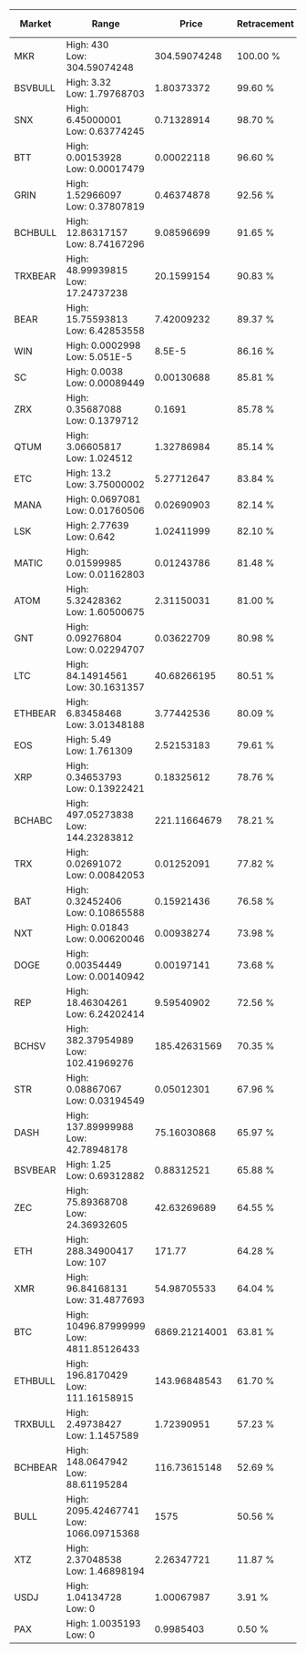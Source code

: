 | Market | Range | Price| Retracement | Doubles to 50% |
| --- | --- | --- | --- | --- |
| MKR | High: 430<br />Low: 304.59074248 | 304.59074248 | 100.00 % | 1.21 |
| BSVBULL | High: 3.32<br />Low: 1.79768703 | 1.80373372 | 99.60 % | 1.42 |
| SNX | High: 6.45000001<br />Low: 0.63774245 | 0.71328914 | 98.70 % | 4.97 |
| BTT | High: 0.00153928<br />Low: 0.00017479 | 0.00022118 | 96.60 % | 3.87 |
| GRIN | High: 1.52966097<br />Low: 0.37807819 | 0.46374878 | 92.56 % | 2.06 |
| BCHBULL | High: 12.86317157<br />Low: 8.74167296 | 9.08596699 | 91.65 % | 1.19 |
| TRXBEAR | High: 48.99939815<br />Low: 17.24737238 | 20.1599154 | 90.83 % | 1.64 |
| BEAR | High: 15.75593813<br />Low: 6.42853558 | 7.42009232 | 89.37 % | 1.49 |
| WIN | High: 0.0002998<br />Low: 5.051E-5 | 8.5E-5 | 86.16 % | 2.06 |
| SC | High: 0.0038<br />Low: 0.00089449 | 0.00130688 | 85.81 % | 1.80 |
| ZRX | High: 0.35687088<br />Low: 0.1379712 | 0.1691 | 85.78 % | 1.46 |
| QTUM | High: 3.06605817<br />Low: 1.024512 | 1.32786984 | 85.14 % | 1.54 |
| ETC | High: 13.2<br />Low: 3.75000002 | 5.27712647 | 83.84 % | 1.61 |
| MANA | High: 0.0697081<br />Low: 0.01760506 | 0.02690903 | 82.14 % | 1.62 |
| LSK | High: 2.77639<br />Low: 0.642 | 1.02411999 | 82.10 % | 1.67 |
| MATIC | High: 0.01599985<br />Low: 0.01162803 | 0.01243786 | 81.48 % | 1.11 |
| ATOM | High: 5.32428362<br />Low: 1.60500675 | 2.31150031 | 81.00 % | 1.50 |
| GNT | High: 0.09276804<br />Low: 0.02294707 | 0.03622709 | 80.98 % | 1.60 |
| LTC | High: 84.14914561<br />Low: 30.1631357 | 40.68266195 | 80.51 % | 1.40 |
| ETHBEAR | High: 6.83458468<br />Low: 3.01348188 | 3.77442536 | 80.09 % | 1.30 |
| EOS | High: 5.49<br />Low: 1.761309 | 2.52153183 | 79.61 % | 1.44 |
| XRP | High: 0.34653793<br />Low: 0.13922421 | 0.18325612 | 78.76 % | 1.33 |
| BCHABC | High: 497.05273838<br />Low: 144.23283812 | 221.11664679 | 78.21 % | 1.45 |
| TRX | High: 0.02691072<br />Low: 0.00842053 | 0.01252091 | 77.82 % | 1.41 |
| BAT | High: 0.32452406<br />Low: 0.10865588 | 0.15921436 | 76.58 % | 1.36 |
| NXT | High: 0.01843<br />Low: 0.00620046 | 0.00938274 | 73.98 % | 1.31 |
| DOGE | High: 0.00354449<br />Low: 0.00140942 | 0.00197141 | 73.68 % | 1.26 |
| REP | High: 18.46304261<br />Low: 6.24202414 | 9.59540902 | 72.56 % | 1.29 |
| BCHSV | High: 382.37954989<br />Low: 102.41969276 | 185.42631569 | 70.35 % | 1.31 |
| STR | High: 0.08867067<br />Low: 0.03194549 | 0.05012301 | 67.96 % | 1.20 |
| DASH | High: 137.89999988<br />Low: 42.78948178 | 75.16030868 | 65.97 % | 1.20 |
| BSVBEAR | High: 1.25<br />Low: 0.69312882 | 0.88312521 | 65.88 % | 1.10 |
| ZEC | High: 75.89368708<br />Low: 24.36932605 | 42.63269689 | 64.55 % | 1.18 |
| ETH | High: 288.34900417<br />Low: 107 | 171.77 | 64.28 % | 1.15 |
| XMR | High: 96.84168131<br />Low: 31.4877693 | 54.98705533 | 64.04 % | 1.17 |
| BTC | High: 10496.87999999<br />Low: 4811.85126433 | 6869.21214001 | 63.81 % | 1.11 |
| ETHBULL | High: 196.8170429<br />Low: 111.16158915 | 143.96848543 | 61.70 % | 1.07 |
| TRXBULL | High: 2.49738427<br />Low: 1.1457589 | 1.72390951 | 57.23 % | 1.06 |
| BCHBEAR | High: 148.0647942<br />Low: 88.61195284 | 116.73615148 | 52.69 % | 1.01 |
| BULL | High: 2095.42467741<br />Low: 1066.09715368 | 1575 | 50.56 % | 1.00 |
| XTZ | High: 2.37048538<br />Low: 1.46898194 | 2.26347721 | 11.87 % | 0.00 |
| USDJ | High: 1.04134728<br />Low: 0 | 1.00067987 | 3.91 % | 0.00 |
| PAX | High: 1.0035193<br />Low: 0 | 0.9985403 | 0.50 % | 0.00 |
